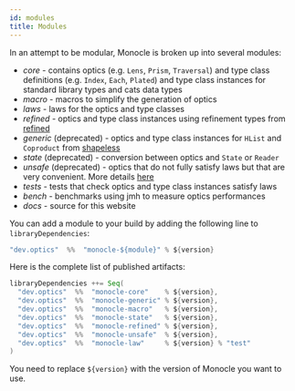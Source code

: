 ```yaml
---
id: modules
title: Modules
---
```


In an attempt to be modular, Monocle is broken up into several modules:

* *core* - contains optics (e.g. `Lens`, `Prism`, `Traversal`) and type class definitions (e.g. `Index`, `Each`, `Plated`) and
  type class instances for standard library types and cats data types
* *macro* - macros to simplify the generation of optics
* *laws* - laws for the optics and type classes
* *refined* - optics and type class instances using refinement types from [refined](https://github.com/fthomas/refined)
* *generic* (deprecated) - optics and type class instances for `HList` and `Coproduct` from [shapeless](https://github.com/milessabin/shapeless)
* *state* (deprecated) - conversion between optics and `State` or `Reader`
* *unsafe* (deprecated) - optics that do not fully satisfy laws but that are very convenient. More details [here](unsafe_module.html)
* *tests* - tests that check optics and type class instances satisfy laws
* *bench* - benchmarks using jmh to measure optics performances
* *docs* - source for this website

You can add a module to your build by adding the following line to `libraryDependencies`:

```scala
"dev.optics"  %%  "monocle-${module}" % ${version}
```

Here is the complete list of published artifacts:

```scala
libraryDependencies ++= Seq(
  "dev.optics"  %%  "monocle-core"    % ${version},
  "dev.optics"  %%  "monocle-generic" % ${version},
  "dev.optics"  %%  "monocle-macro"   % ${version},
  "dev.optics"  %%  "monocle-state"   % ${version},
  "dev.optics"  %%  "monocle-refined" % ${version},
  "dev.optics"  %%  "monocle-unsafe"  % ${version},
  "dev.optics"  %%  "monocle-law"     % ${version} % "test"
)
```

You need to replace `${version}` with the version of Monocle you want to use.
